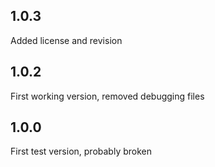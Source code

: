 ## 1.0.3
Added license and revision

## 1.0.2
First working version, removed debugging files

## 1.0.0
First test version, probably broken
